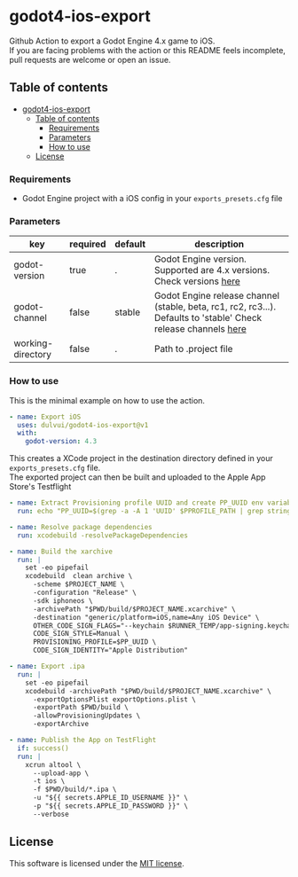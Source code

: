 # godot4-ios-export
Github Action to export a Godot Engine 4.x game to iOS.  
If you are facing problems with the action or this README feels incomplete, pull requests are welcome or open an issue.

## Table of contents
- [godot4-ios-export](#godot4-ios-export)
  - [Table of contents](#table-of-contents)
    - [Requirements](#requirements)
    - [Parameters](#parameters)
    - [How to use](#how-to-use)
  - [License](#license)

### Requirements
 - Godot Engine project with a iOS config in your `exports_presets.cfg` file

### Parameters
| key | required | default | description |
| ----|----------|---------|-------------|
| godot-version | true | . | Godot Engine version. Supported are 4.x versions. Check versions [here](https://github.com/godotengine/godot-builds/releases) |
| godot-channel | false | stable | Godot Engine release channel (stable, beta, rc1, rc2, rc3...). Defaults to 'stable' Check release channels [here](https://github.com/godotengine/godot-builds/releases) |
| working-directory | false | . | Path to .project file |


### How to use
This is the minimal example on how to use the action.
```yml
- name: Export iOS
  uses: dulvui/godot4-ios-export@v1
  with:
    godot-version: 4.3
```

This creates a XCode project in the destination directory defined in your `exports_presets.cfg` file.  
The exported project can then be built and uploaded to the Apple App Store's Testflight
```yml
- name: Extract Provisioning profile UUID and create PP_UUID env variable
  run: echo "PP_UUID=$(grep -a -A 1 'UUID' $PPROFILE_PATH | grep string | sed -e "s|<string>||" -e "s|</string>||" | tr -d '\t')" >> $GITHUB_ENV

- name: Resolve package dependencies
  run: xcodebuild -resolvePackageDependencies

- name: Build the xarchive
  run: |
    set -eo pipefail
    xcodebuild  clean archive \
      -scheme $PROJECT_NAME \
      -configuration "Release" \
      -sdk iphoneos \
      -archivePath "$PWD/build/$PROJECT_NAME.xcarchive" \
      -destination "generic/platform=iOS,name=Any iOS Device" \
      OTHER_CODE_SIGN_FLAGS="--keychain $RUNNER_TEMP/app-signing.keychain-db" \
      CODE_SIGN_STYLE=Manual \
      PROVISIONING_PROFILE=$PP_UUID \
      CODE_SIGN_IDENTITY="Apple Distribution"

- name: Export .ipa
  run: |
    set -eo pipefail
    xcodebuild -archivePath "$PWD/build/$PROJECT_NAME.xcarchive" \
      -exportOptionsPlist exportOptions.plist \
      -exportPath $PWD/build \
      -allowProvisioningUpdates \
      -exportArchive

- name: Publish the App on TestFlight
  if: success()
  run: |
    xcrun altool \
      --upload-app \
      -t ios \
      -f $PWD/build/*.ipa \
      -u "${{ secrets.APPLE_ID_USERNAME }}" \
      -p "${{ secrets.APPLE_ID_PASSWORD }}" \
      --verbose

```

## License
This software is licensed under the [MIT license](LICENSE).
